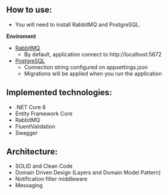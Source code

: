 ## How to use:

- You will need to install RabbitMQ and PostgreSQL.

**Enviroment**

- [RabbitMQ](https://www.rabbitmq.com/docs/download)
  - By default, application connect to http://localhost:5672
- [PostgreSQL](https://www.postgresql.org/download/)
  - Connection string configured on appsettings.json
  - Migrations will be applied when you run the application

## Implemented technologies:

- .NET Core 8
- Entity Framework Core
- RabbitMQ
- FluentValidation
- Swagger

## Architecture:

- SOLID and Clean Code
- Domain Driven Design (Layers and Domain Model Pattern)
- Notification filter middleware
- Messaging
